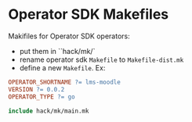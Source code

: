 # Operator SDK Makefiles
Makifiles for Operator SDK operators:
- put them in ``hack/mk/`
- rename operator sdk `Makefile` to `Makefile-dist.mk`
- define a new `Makefile`. Ex:
```makefile
OPERATOR_SHORTNAME ?= lms-moodle
VERSION ?= 0.0.2
OPERATOR_TYPE ?= go

include hack/mk/main.mk
```
